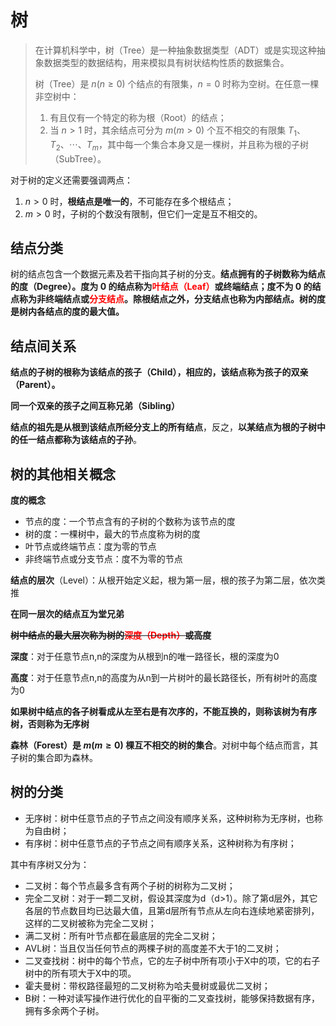 # 树

> 在计算机科学中，树（Tree）是一种抽象数据类型（ADT）或是实现这种抽象数据类型的数据结构，用来模拟具有树状结构性质的数据集合。
>
> 树（Tree）是 $n (n \geq 0)$ 个结点的有限集，$n=0$ 时称为空树。在任意一棵非空树中：
>
> 1. 有且仅有一个特定的称为根（Root）的结点；
> 2. 当 $n>1$ 时，其余结点可分为 $m (m>0)$ 个互不相交的有限集 $T_{1}、T_{2}、\cdots、T_{m}$，其中每一个集合本身又是一棵树，并且称为根的子树（SubTree）。

对于树的定义还需要强调两点：

1. $n>0$ 时，**根结点是唯一的**，不可能存在多个根结点；
2. $m>0$ 时，子树的个数没有限制，但它们一定是互不相交的。

## 结点分类

树的结点包含一个数据元素及若干指向其子树的分支。**结点拥有的子树数称为结点的度（Degree）。度为 0 的结点称为<font color='red'>叶结点（Leaf）</font>或终端结点；度不为 0 的结点称为非终端结点或<font color='red'>分支结点</font>。除根结点之外，分支结点也称为内部结点。树的度是树内各结点的度的最大值。**

## 结点间关系

**结点的子树的根称为该结点的孩子（Child），相应的，该结点称为孩子的双亲（Parent）。**

**同一个双亲的孩子之间互称兄弟（Sibling）**

**结点的祖先是从根到该结点所经分支上的所有结点**，反之，**以某结点为根的子树中的任一结点都称为该结点的子孙**。

## 树的其他相关概念

**度的概念**

- 节点的度：一个节点含有的子树的个数称为该节点的度
- 树的度：一棵树中，最大的节点度称为树的度
- 叶节点或终端节点：度为零的节点
- 非终端节点或分支节点：度不为零的节点

**结点的层次**（Level）：从根开始定义起，根为第一层，根的孩子为第二层，依次类推

**在同一层次的结点互为堂兄弟**

~~**树中结点的最大层次称为树的<font color='red'>深度（Depth）</font>或高度**~~

**深度**：对于任意节点n,n的深度为从根到n的唯一路径长，根的深度为0

**高度**：对于任意节点n,n的高度为从n到一片树叶的最长路径长，所有树叶的高度为0

**如果树中结点的各子树看成从左至右是有次序的，不能互换的，则称该树为有序树，否则称为无序树**

**森林（Forest）是 $m (m \geq 0)$ 棵互不相交的树的集合**。对树中每个结点而言，其子树的集合即为森林。

## 树的分类

- 无序树：树中任意节点的子节点之间没有顺序关系，这种树称为无序树，也称为自由树；
- 有序树：树中任意节点的子节点之间有顺序关系，这种树称为有序树；

其中有序树又分为：

- 二叉树：每个节点最多含有两个子树的树称为二叉树；
- 完全二叉树：对于一颗二叉树，假设其深度为d（d>1）。除了第d层外，其它各层的节点数目均已达最大值，且第d层所有节点从左向右连续地紧密排列，这样的二叉树被称为完全二叉树；
- 满二叉树：所有叶节点都在最底层的完全二叉树；
- AVL树：当且仅当任何节点的两棵子树的高度差不大于1的二叉树；
- 二叉查找树：树中的每个节点，它的左子树中所有项小于X中的项，它的右子树中的所有项大于X中的项。
- 霍夫曼树：带权路径最短的二叉树称为哈夫曼树或最优二叉树；
- B树：一种对读写操作进行优化的自平衡的二叉查找树，能够保持数据有序，拥有多余两个子树。


